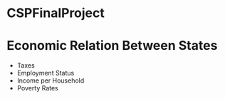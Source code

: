 # CSPFinalProject

# Economic Relation Between States
 - Taxes
 - Employment Status
 - Income per Household
 - Poverty Rates
